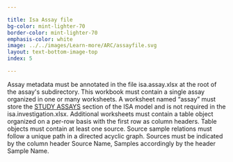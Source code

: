```yaml
---

title: Isa Assay file
bg-color: mint-lighter-70
border-color: mint-lighter-70
emphasis-color: white
image: ../../images/Learn-more/ARC/assayfile.svg
layout: text-bottom-image-top
index: 5

---
```


Assay metadata must be annotated in the file isa.assay.xlsx at the root of the assay's subdirectory.  This workbook must contain a single assay organized in one or many worksheets.
A worksheet named “assay” must store the [STUDY ASSAYS](https://github.com/nfdi4plants/ARC-specfication/blob/main/ARC%20specification.md#assay-data-and-metadata "Study Assay") section of the ISA model and is not required in the isa.investigation.xlsx. Additional worksheets must contain a table object organized on a per-row basis with the first row as column headers. 
Table objects must contain at least one source. Source sample relations must follow a unique path in a directed acyclic graph. Sources must be indicated by the column header Source Name, Samples accordingly by the header Sample Name.

